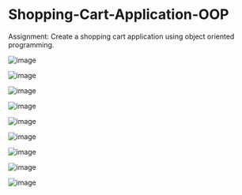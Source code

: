 # Shopping-Cart-Application-OOP

Assignment:
Create a shopping cart application using object oriented programming.



![image](https://user-images.githubusercontent.com/63361851/136696410-b91d370b-22f9-4723-b547-534c0f017717.png)

![image](https://user-images.githubusercontent.com/63361851/136696649-5d294118-b081-4f1b-8478-28665df7ad6b.png)

![image](https://user-images.githubusercontent.com/63361851/136696719-c7d93fbc-6e8f-42d3-bfc7-f41ac4698233.png)

![image](https://user-images.githubusercontent.com/63361851/136696741-4b1a9849-6e78-47fa-9a54-65af0721ab84.png)

![image](https://user-images.githubusercontent.com/63361851/136696808-b5701793-17e6-4503-8dd2-9e8b70d5cc66.png)

![image](https://user-images.githubusercontent.com/63361851/136696828-c2d34127-0ccd-4849-bed4-a06ecd974996.png)

![image](https://user-images.githubusercontent.com/63361851/136696841-61dba7a8-8393-4543-bb09-d771f0a324d0.png)

![image](https://user-images.githubusercontent.com/63361851/136696865-49f88ce6-117f-44d2-b75f-7f85b9ffe959.png)

![image](https://user-images.githubusercontent.com/63361851/136696879-e80cb635-5b13-497a-9339-979ad1d5e63b.png)
